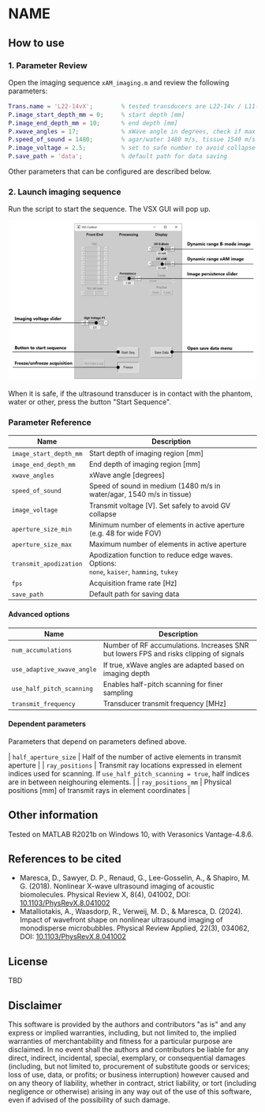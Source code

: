 # NAME

## How to use

<!-- Make sure Verasonics Vantage is active, navigate in Matlab to the Vantage
folder, e.g.

    >> cd C:\Users\verasonics\Documents\Vantage-X.Y.Z

and run activate:

    >> activate

### Imaging  -->

### 1. Parameter Review

Open the imaging sequence `xAM_imaging.m` and review the following parameters: 

```matlab
Trans.name = 'L22-14vX';        % tested transducers are L22-14v / L11-5v
P.image_start_depth_mm = 0;     % start depth [mm]
P.image_end_depth_mm = 10;      % end depth [mm]
P.xwave_angles = 17;            % xWave angle in degrees, check if max depth can be reached! 
P.speed_of_sound = 1480;        % agar/water 1480 m/s, tissue 1540 m/s
P.image_voltage = 2.5;          % set to safe number to avoid collapse
P.save_path = 'data';           % default path for data saving
```

Other parameters that can be configured are described below. 

### 2. Launch imaging sequence
Run the script to start the sequence. The VSX GUI will pop up.

![VSX gui](doc/img/vsx_gui.png)

When it is safe, if the ultrasound transducer is in contact with the phantom,
water or other, press the button "Start Sequence". 







### Parameter Reference

| Name                   | Description                                                                              |
| ---------------------- | ---------------------------------------------------------------------------------------- |
| `image_start_depth_mm` | Start depth of imaging region \[mm]                                                      |
| `image_end_depth_mm`   | End depth of imaging region \[mm]                                                        |
| `xwave_angles`         | xWave angle \[degrees]                                                                   |
| `speed_of_sound`       | Speed of sound in medium (1480 m/s in water/agar, 1540 m/s in tissue)                    |
| `image_voltage`        | Transmit voltage \[V]. Set safely to avoid GV collapse                                   |
| `aperture_size_min`    | Minimum number of elements in active aperture (e.g. 48 for wide FOV)                     |
| `aperture_size_max`    | Maximum number of elements in active aperture                                            |
| `transmit_apodization` | Apodization function to reduce edge waves. Options: <br> `none`, `kaiser`, `hamming`, `tukey` |
| `fps`                  | Acquisition frame rate \[Hz]                                                             |
| `save_path`            | Default path for saving data                                                             |

#### Advanced options

| Name                       | Description                                                                     |
| -------------------------- | ------------------------------------------------------------------------------- |
| `num_accumulations`        | Number of RF accumulations. Increases SNR but lowers FPS and risks clipping of signals     |
| `use_adaptive_xwave_angle` | If true, xWave angles are adapted based on imaging depth                        |
| `use_half_pitch_scanning`  | Enables half-pitch scanning for finer sampling                                  |
| `transmit_frequency`       | Transducer transmit frequency \[MHz]                                            |

#### Dependent parameters
Parameters that depend on parameters defined above. 

| `half_aperture_size`       | Half of the number of active elements in transmit aperture                         |
| `ray_positions`            | Transmit ray locations expressed in element
indices used for scanning. If `use_half_pitch_scanning = true`, half indices are
in between neighouring elements.  |
| `ray_positions_mm`         | Physical positions \[mm] of transmit rays in
element coordinates  |





## Other information
Tested on MATLAB R2021b on Windows 10, with Verasonics Vantage-4.8.6. 

## References to be cited 

- Maresca, D., Sawyer, D. P., Renaud, G., Lee-Gosselin, A., & Shapiro, M. G.
  (2018). Nonlinear X-wave ultrasound imaging of acoustic biomolecules. Physical
  Review X, 8(4), 041002, DOI:
  [10.1103/PhysRevX.8.041002](https://doi.org/10.1103/PhysRevX.8.041002)
- Matalliotakis, A., Waasdorp, R., Verweij, M. D., & Maresca, D. (2024). Impact
  of wavefront shape on nonlinear ultrasound imaging of monodisperse
  microbubbles. Physical Review Applied, 22(3), 034062, DOI: [10.1103/PhysRevX.8.041002](https://doi.org/10.1103/PhysRevApplied.22.034062)



## License
TBD

## Disclaimer
This software is provided by the authors and contributors "as is" and any express or implied warranties, including, but not limited to, the implied warranties of merchantability and fitness for a particular purpose are disclaimed. In no event shall the authors and contributors be liable for any direct, indirect, incidental, special, exemplary, or consequential damages (including, but not limited to, procurement of substitute goods or services; loss of use, data, or profits; or business interruption) however caused and on any theory of liability, whether in contract, strict liability, or tort (including negligence or otherwise) arising in any way out of the use of this software, even if advised of the possibility of such damage.


